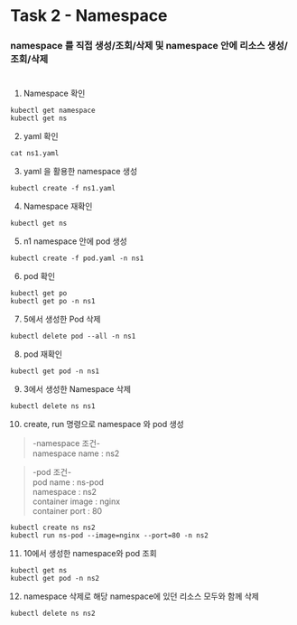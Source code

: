 # Task 2 - Namespace

### namespace 를 직접 생성/조회/삭제 및 namespace 안에 리소스 생성/조회/삭제
#  

1. Namespace 확인
```
kubectl get namespace
kubectl get ns
```

2. yaml 확인
```
cat ns1.yaml
```

3. yaml 을 활용한 namespace 생성
```
kubectl create -f ns1.yaml
```

4. Namespace 재확인
```
kubectl get ns
```

5. n1 namespace 안에 pod 생성
```
kubectl create -f pod.yaml -n ns1
```

6. pod 확인
```
kubectl get po
kubectl get po -n ns1
```

7. 5에서 생성한 Pod 삭제
```
kubectl delete pod --all -n ns1
```

8. pod 재확인
```
kubectl get pod -n ns1
```

9. 3에서 생성한 Namespace 삭제
```
kubectl delete ns ns1
```

10. create, run 명령으로 namespace 와 pod 생성
>-namespace 조건-  
namespace name : ns2  

> -pod 조건-  
pod name : ns-pod  
namespace : ns2  
container image : nginx  
container port : 80

```
kubectl create ns ns2
kubectl run ns-pod --image=nginx --port=80 -n ns2
```

11. 10에서 생성한 namespace와 pod 조회
```
kubectl get ns
kubectl get pod -n ns2
```

12. namespace 삭제로 해당 namespace에 있던 리소스 모두와 함께 삭제
```
kubectl delete ns ns2
```
